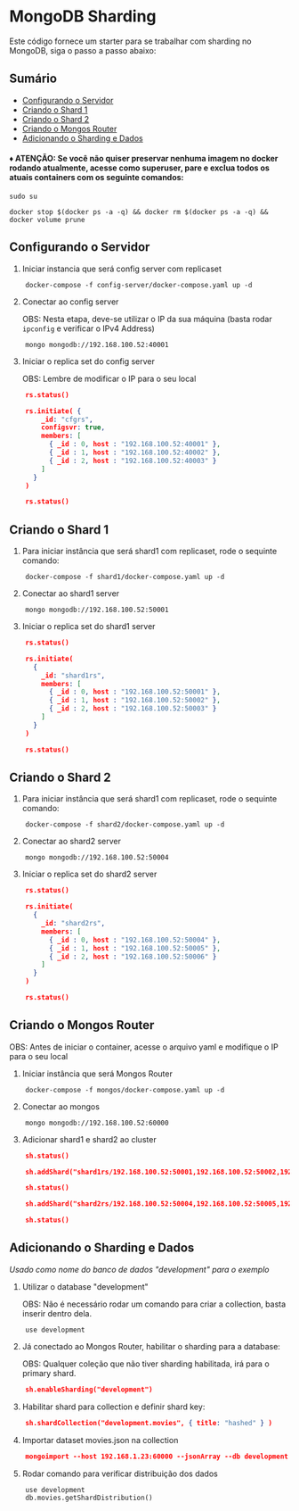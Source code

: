 
# MongoDB Sharding

Este código fornece um starter para se trabalhar com sharding no MongoDB, siga o passo a passo abaixo:

## Sumário

  - [Configurando o Servidor](#configurando-o-servidor)
  - [Criando o Shard 1](#criando-o-shard-1)
  - [Criando o Shard 2](#criando-o-shard-2)
  - [Criando o Mongos Router](#criando-o-mongos-router)
  - [Adicionando o Sharding e Dados](#adicionando-o-sharding-e-dados)


#### ♦️ ATENÇÃO: Se você não quiser preservar nenhuma imagem no docker rodando atualmente, acesse como superuser, pare e exclua todos os atuais containers com os seguinte comandos:

    sudo su

    docker stop $(docker ps -a -q) && docker rm $(docker ps -a -q) && docker volume prune


## Configurando o Servidor

1. Iniciar instancia que será config server com replicaset
```
    docker-compose -f config-server/docker-compose.yaml up -d
```

2. Conectar ao config server

    OBS: Nesta etapa, deve-se utilizar o IP da sua máquina (basta rodar `ipconfig` e verificar o IPv4 Address)
```
    mongo mongodb://192.168.100.52:40001
```

3. Iniciar o replica set do config server

    OBS: Lembre de modificar o IP para o seu local
```json
    rs.status()

    rs.initiate( {
        _id: "cfgrs",
        configsvr: true,
        members: [
          { _id : 0, host : "192.168.100.52:40001" },
          { _id : 1, host : "192.168.100.52:40002" },
          { _id : 2, host : "192.168.100.52:40003" }
        ]
      }
    )

    rs.status()
```


## Criando o Shard 1
1. Para iniciar instância que será shard1 com replicaset, rode o sequinte comando:
```
    docker-compose -f shard1/docker-compose.yaml up -d
```

2. Conectar ao shard1 server
```
    mongo mongodb://192.168.100.52:50001
```

3. Iniciar o replica set do shard1 server

```json
    rs.status()

    rs.initiate(
      {
        _id: "shard1rs",
        members: [
          { _id : 0, host : "192.168.100.52:50001" },
          { _id : 1, host : "192.168.100.52:50002" },
          { _id : 2, host : "192.168.100.52:50003" }
        ]
      }
    )

    rs.status()
```

## Criando o Shard 2

1.  Para iniciar instância que será shard1 com replicaset, rode o sequinte comando:
```
    docker-compose -f shard2/docker-compose.yaml up -d
```

2. Conectar ao shard2 server
```
    mongo mongodb://192.168.100.52:50004
```

3. Iniciar o replica set do shard2 server

```json
    rs.status()

    rs.initiate(
      {
        _id: "shard2rs",
        members: [
          { _id : 0, host : "192.168.100.52:50004" },
          { _id : 1, host : "192.168.100.52:50005" },
          { _id : 2, host : "192.168.100.52:50006" }
        ]
      }
    )

    rs.status()
```

## Criando o Mongos Router

OBS: Antes de iniciar o container, acesse o arquivo yaml e modifique o IP para o seu local

1. Iniciar instância que será Mongos Router

```
    docker-compose -f mongos/docker-compose.yaml up -d
```

2. Conectar ao mongos

```
    mongo mongodb://192.168.100.52:60000
```

3. Adicionar shard1 e shard2 ao cluster

```json
    sh.status()

    sh.addShard("shard1rs/192.168.100.52:50001,192.168.100.52:50002,192.168.100.52:50003")

    sh.status()

    sh.addShard("shard2rs/192.168.100.52:50004,192.168.100.52:50005,192.168.100.52:50006")

    sh.status()
```


## Adicionando o Sharding e Dados
*Usado como nome do banco de dados "development" para o exemplo*

1. Utilizar o database "development"

    OBS: Não é necessário rodar um comando para criar a collection, basta inserir dentro dela.

```
    use development
```


2. Já conectado ao Mongos Router, habilitar o sharding para a database:

    OBS: Qualquer coleção que não tiver sharding habilitada, irá para o primary shard.

```json
    sh.enableSharding("development")
```

3. Habilitar shard para collection e definir shard key:

```json
    sh.shardCollection("development.movies", { title: "hashed" } )
```

4. Importar dataset movies.json na collection

```json
    mongoimport --host 192.168.1.23:60000 --jsonArray --db development --collection movies --file datasets/movies.json
```

5. Rodar comando para verificar distribuição dos dados

```
    use development
    db.movies.getShardDistribution()
```